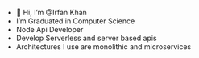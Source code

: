 - 👋 Hi, I’m @Irfan Khan
- I’m Graduated in Computer Science
- Node Api Developer
- Develop Serverless and server based apis
- Architectures I use are monolithic and microservices

